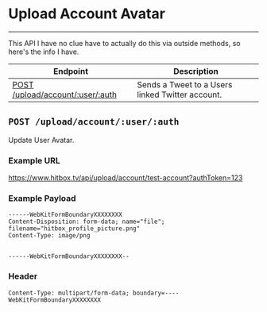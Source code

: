 # Upload Account Avatar
***

This API I have no clue have to actually do this via outside methods, so here's the info I have.

| Endpoint | Description |
| ---- | --------------- |
| [POST /upload/account/:user/:auth](/upload/account/index.md#post-uploadaccountuserauth) | Sends a Tweet to a Users linked Twitter account. |

## `POST /upload/account/:user/:auth`

Update User Avatar.

### Example URL

https://www.hitbox.tv/api/upload/account/test-account?authToken=123

### Example Payload 

```
------WebKitFormBoundaryXXXXXXXX
Content-Disposition: form-data; name="file"; filename="hitbox_profile_picture.png"
Content-Type: image/png


------WebKitFormBoundaryXXXXXXXX--
```

### Header

```
Content-Type: multipart/form-data; boundary=----WebKitFormBoundaryXXXXXXXX
```
